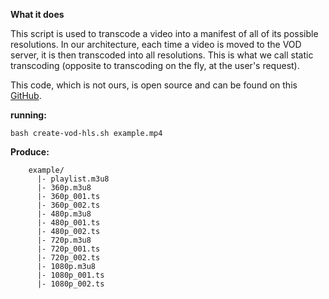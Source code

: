 **What it does**

This script is used to transcode a video into a manifest of all of its possible resolutions.
In our architecture, each time a video is moved to the VOD server, it is then transcoded into all resolutions.
This is what we call static transcoding (opposite to transcoding on the fly, at the user's request).

This code, which is not ours, is open source and can be found on this [GitHub](https://gist.github.com/mrbar42/ae111731906f958b396f30906004b3fa).

**running:**
```
bash create-vod-hls.sh example.mp4
```

**Produce:**
```text
    example/
      |- playlist.m3u8
      |- 360p.m3u8
      |- 360p_001.ts
      |- 360p_002.ts
      |- 480p.m3u8
      |- 480p_001.ts
      |- 480p_002.ts
      |- 720p.m3u8
      |- 720p_001.ts
      |- 720p_002.ts
      |- 1080p.m3u8
      |- 1080p_001.ts
      |- 1080p_002.ts  
```
